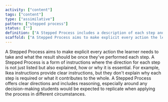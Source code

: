 ```yaml
---
activity: ["content"]
tags: ["content"]
type: ["assimilative"]
pattern: ["stepped process"]
status: [""]
definition: ["A Stepped Process includes a description of each step and the decisions and reasoning behind them."]
scaffold: ["A Stepped Process aims to make explicit every action the learner needs to take and what the result should be once they've performed each step. A Stepped Process is a form of instructions where the direction for each step is not just listed but also explained, how or why it is essential. For example, Ikea instructions provide clear instructions, but they don't explain why each step is required or what it contributes to the whole. A Stepped Process offers clear directions and includes reasoning, especially around any decision-making students would be expected to replicate when applying the process in different circumstances."]
---
```


A Stepped Process aims to make explicit every action the learner needs to take and what the result should be once they've performed each step. A Stepped Process is a form of instructions where the direction for each step is not just listed but also explained, how or why it is essential. For example, Ikea instructions provide clear instructions, but they don't explain why each step is required or what it contributes to the whole. A Stepped Process offers clear directions and includes reasoning, especially around any decision-making students would be expected to replicate when applying the process in different circumstances.
